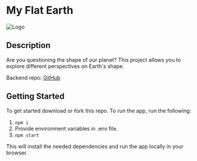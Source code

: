 # My Flat Earth
<img src="https://res.cloudinary.com/dfyf5yjf4/image/upload/v1721369086/mtdl8ayhygpnx3601raz.png" alt="Logo">

## Description

Are you questioning the shape of our planet? This project allows you to explore different perspectives on Earth's shape.

Backend repo: [GitHub](https://github.com/yaromatv/my-flat-earth-backend)

## Getting Started

To get started download or fork this repo. To run the app, run the following:

1. `npm i`
2. Provide environment variables in .env file.
3. `npm start`

This will install the needed dependencies and run the app locally in your browser.
